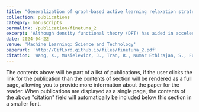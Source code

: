 ```yaml
---
title: "Generalization of graph-based active learning relaxation strategies across materials"
collection: publications
category: manuscripts
permalink: /publication/finetuna_2
excerpt: 'Although density functional theory (DFT) has aided in accelerating the discovery of new materials, such calculations are computationally expensive, especially for high-throughput efforts. This has prompted an explosion in exploration of machine learning (ML) assisted techniques to improve the computational efficiency of DFT. In this study, we present a comprehensive investigation of the broader application of Finetuna, an active learning framework to accelerate structural relaxation in DFT with prior information from Open Catalyst Project pretrained graph neural networks. We explore the challenges associated with out-of-domain systems: alcohol (C>2) on metal surfaces as larger adsorbates, metal oxides with spin polarization, and three-dimensional (3D) structures like zeolites and metal organic frameworks. By pre-training ML models on large datasets and fine-tuning the model along the simulation, we demonstrate the framework's ability to conduct relaxations with fewer DFT calculations. Depending on the similarity of the test systems to the training systems, a more conservative querying strategy is applied. Our best-performing Finetuna strategy reduces the number of DFT single-point calculations by 80% for alcohols and 3D structures, and 42% for oxide systems.'
date: 2024-04-22
venue: 'Machine Learning: Science and Technology'
paperurl: 'http://CifLord.github.io/files/finetuna_2.pdf'
citation: 'Wang, X., Musielewicz, J., Tran, R., Kumar Ethirajan, S., Fu, X., Mera, H., Kitchin, J. R., Kurchin, R. C., & Ulissi, Z. W. (2024). Generalization of graph-based active learning relaxation strategies across materials. Machine Learning: Science and Technology, 5(2), 0–9. https://doi.org/10.1088/2632-2153/ad37f0'
---
```


The contents above will be part of a list of publications, if the user clicks the link for the publication than the contents of section will be rendered as a full page, allowing you to provide more information about the paper for the reader. When publications are displayed as a single page, the contents of the above "citation" field will automatically be included below this section in a smaller font.
